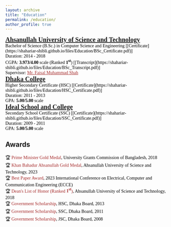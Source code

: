 ```yaml
---
layout: archive
title: "Education"
permalink: /education/
author_profile: true
---
```

<!-- M.Sc. 
<span style="color:black; font-size:20px"><b><a href="https://cse.buet.ac.bd/" target="_blank">Bangladesh University of Engineering and Technology</a></b></span><br/>
Master of Science (M.Sc.) in Computer Science and Engineering <br/>
Duration: 2021 - present <br/>
CGPA: <b>3.83/4.00</b> scale <br/>
Supervisor: <a style="color:brown;" href="https://cse.buet.ac.bd/faculty_list/detail/rifat">Dr. Rifat Shahriyar</a><br/>
-->

<!-- B.Sc. -->
<span style="font-family:Georgia; color:black;">
<span style="color:black; font-size:20px; font-family:Calisto MT"><b><a href="https://aust.edu" target="_blank">Ahsanullah University of Science and Technology</a></b></span><br/>
Bachelor of Science (B.Sc.) in Computer Science and Engineering [[Certificate](https://shahariar-shibli.github.io/files/Education/BSc_Certificate.pdf)]<br/>
Duration: 2014 - 2018 <br/>
CGPA: <b>3.973/4.00</b> scale (Ranked <b>1<sup>st</sup></b>) [[Transcript](https://shahariar-shibli.github.io/files/Education/BSc_Transcript.pdf)]<br/>
Supervisor: <a style="color:brown;" href="https://aust.edu/cse/faculty_member/mr_faisal_muhammad_shah">Mr. Faisal Muhammad Shah</a><br/>
</span>

<!-- HSC -->
<span style="font-family:Georgia; color:black;">
<span style="color:black; font-size:20px"><b><a href="http://dhakacollege.edu.bd/" target="_blank">Dhaka College</a></b></span><br/>
Higher Secondary Certificate (HSC) [[Certificate](https://shahariar-shibli.github.io/files/Education/HSC_Certificate.pdf)] <br/>
Duration: 2011 - 2013 <br/>
GPA: <b>5.00/5.00</b> scale <br/>
</span>

<!-- SSC -->
<span style="font-family:Georgia; color:black;">
<span style="color:black; font-size:20px"><b><a href="https://iscm.edu.bd/" target="_blank">Ideal School and College</a></b></span><br/>
Secondary School Certificate (SSC) [[Certificate](https://shahariar-shibli.github.io/files/Education/SSC_Certificate.pdf)] <br/>
Duration: 2009 - 2011 <br/>
GPA: <b>5.00/5.00</b> scale <br/>
</span>

## Awards
<span style="font-family:Georgia; color:black">
🏆 <span style="color:brown">Prime Minister Gold Medal</span>, University Grants Commission of Bangladesh, 2018 <br/>
🏆 <span style="color:brown">Khan Bahadur Ahsanullah Gold Medal</span>, Ahsanullah University of Science and Technology, 2023 <br/>
🏆 <span style="color:brown">Best Paper Award</span>, 2023 International Conference on Electrical, Computer and Communication Engineering (ECCE) <br/>
🏆 <span style="color:brown">Dean's List of Honor (Ranked <b>1<sup>st</sup></b>)</span>, Ahsanullah University of Science and Technology, 2018<br/>
🏆 <span style="color:brown">Government Scholarship</span>, HSC, Dhaka Board, 2013 <br/>
🏆 <span style="color:brown">Government Scholarship</span>, SSC, Dhaka Board, 2011 <br/>
🏆 <span style="color:brown">Government Scholarship</span>, JSC, Dhaka Board, 2008 <br/>
</span>